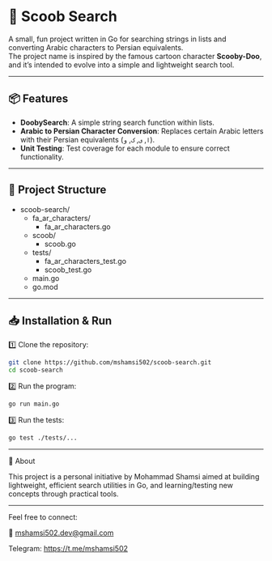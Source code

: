 # 🐾 Scoob Search

A small, fun project written in Go for searching strings in lists and converting Arabic characters to Persian equivalents.  
The project name is inspired by the famous cartoon character **Scooby-Doo**, and it’s intended to evolve into a simple and lightweight search tool.

---

## 📦 Features

- **DoobySearch**: A simple string search function within lists.
- **Arabic to Persian Character Conversion**: Replaces certain Arabic letters with their Persian equivalents (`ا`, `ی`, `ک`, `و`).
- **Unit Testing**: Test coverage for each module to ensure correct functionality.

---

## 📂 Project Structure

- scoob-search/
    - fa_ar_characters/
        - fa_ar_characters.go
    - scoob/
        - scoob.go
    - tests/
        - fa_ar_characters_test.go
        - scoob_test.go
    - main.go
    - go.mod

---

## 📥 Installation & Run  

1️⃣ Clone the repository:
```bash
git clone https://github.com/mshamsi502/scoob-search.git
cd scoob-search
```

2️⃣ Run the program:
```bash
go run main.go
```

3️⃣ Run the tests:
```bash
go test ./tests/...
```

---

📖 About

This project is a personal initiative by Mohammad Shamsi aimed at building lightweight, efficient search utilities in Go, and learning/testing new concepts through practical tools.

---

Feel free to connect:

📧 mshamsi502.dev@gmail.com

Telegram: https://t.me/mshamsi502

